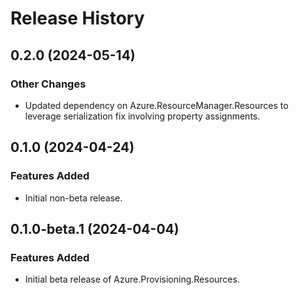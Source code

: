 # Release History

## 0.2.0 (2024-05-14)

### Other Changes

- Updated dependency on Azure.ResourceManager.Resources to leverage serialization fix involving property assignments.

## 0.1.0 (2024-04-24)

### Features Added

- Initial non-beta release.

## 0.1.0-beta.1 (2024-04-04)

### Features Added

- Initial beta release of Azure.Provisioning.Resources.
